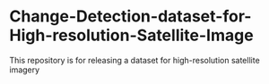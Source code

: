 # Change-Detection-dataset-for-High-resolution-Satellite-Image
This repository is for releasing a dataset for high-resolution satellite imagery
